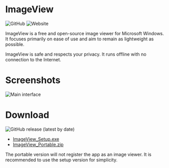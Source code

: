 ImageView
===

![GitHub](https://img.shields.io/github/license/tonyp7/ImageView?style=for-the-badge)
![Website](https://img.shields.io/badge/Website-getimageview.net-blue?style=for-the-badge&)

ImageView is a free and open-source image viewer for Microsoft Windows. It focuses primarily on ease of use and aim to remain as lightweight as possible.

ImageView is safe and respects your privacy. It runs offline with no connection to the Internet.

# Screenshots

![Main interface](https://getimageview.net/pad/screenshot.jpg)

# Download

![GitHub release (latest by date)](https://img.shields.io/github/v/release/tonyp7/ImageView?style=for-the-badge)

* [ImageView_Setup.exe](https://getimageview.net/files/ImageView_Setup.exe)
* [ImageView_Portable.zip](https://getimageview.net/files/ImageView_Portable.zip)

The portable version will not register the app as an image viewer. It is recommended to use the setup version for simplicity.
